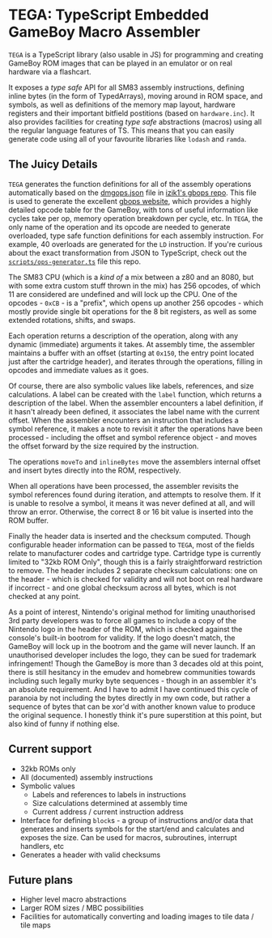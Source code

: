 
# TEGA: TypeScript Embedded GameBoy Macro Assembler

`TEGA` is a TypeScript library (also usable in JS) for programming and creating GameBoy ROM images that can be played in an emulator or on real hardware via a flashcart.

It exposes a *type safe* API for all SM83 assembly instructions, defining inline bytes (in the form of TypedArrays), moving around in ROM space, and symbols, as well as definitions of the memory map layout, hardware registers and their important bitfield postitions (based on `hardware.inc`). It also provides facilities for creating *type safe* abstractions (macros) using all the regular language features of TS. This means that you can easily generate code using all of your favourite libraries like `lodash` and `ramda`.

## The Juicy Details

`TEGA` generates the function definitions for all of the assembly operations automatically based on the [dmgops.json](https://github.com/izik1/gbops/blob/master/dmgops.json) file in [izik1's gbops repo](https://github.com/izik1/gbops). This file is used to generate the excellent [gbops website](https://izik1.github.io/gbops/), which provides a highly detailed opcode table for the GameBoy, with tons of useful information like cycles take per op, memory operation breakdown per cycle, etc. In `TEGA`, the only name of the operation and its opcode are needed to generate overloaded, type safe function definitions for each assembly instruction. For example, 40 overloads are generated for the `LD` instruction. If you're curious about the exact transformation from JSON to TypeScript, check out the [`scripts/ops-generator.ts`](scripts/ops-generator.ts) file this repo.

The SM83 CPU (which is a *kind of* a mix between a z80 and an 8080, but with some extra custom stuff thrown in the mix) has 256 opcodes, of which 11 are considered are undefined and will lock up the CPU. One of the opcodes - `0xCB` - is a "prefix", which opens up another 256 opcodes - which mostly provide single bit operations for the 8 bit registers, as well as some extended rotations, shifts, and swaps.

Each operation returns a description of the operation, along with any dynamic (immediate) arguments it takes. At assembly time, the assembler maintains a buffer with an offset (starting at `0x150`, the entry point located just after the cartridge header), and iterates through the operations, filling in opcodes and immediate values as it goes.

Of course, there are also symbolic values like labels, references, and size calculations. A label can be created with the `label` function, which returns a description of the label. When the assembler encounters a label definition, if it hasn't already been defined, it associates the label name with the current offset. When the assembler encounters an instruction that includes a symbol reference, it makes a note to revisit it after the operations have been processed - including the offset and symbol reference object - and moves the offset forward by the size required by the instruction.

The operations `moveTo` and `inlineBytes` move the assemblers internal offset and insert bytes directly into the ROM, respectively.

When all operations have been processed, the assembler revisits the symbol references found during iteration, and attempts to resolve them. If it is unable to resolve a symbol, it means it was never defined at all, and will throw an error. Otherwise, the correct 8 or 16 bit value is inserted into the ROM buffer.

Finally the header data is inserted and the checksum computed. Though configurable header information can be passed to `TEGA`, most of the fields relate to manufacturer codes and cartridge type. Cartridge type is currently limited to "32kb ROM Only", though this is a fairly straightforward restriction to remove. The header includes 2 separate checksum calculations: one on the header - which is checked for validity and will not boot on real hardware if incorrect - and one global checksum across all bytes, which is not checked at any point.

As a point of interest, Nintendo's original method for limiting unauthorised 3rd party developers was to force all games to include a copy of the Nintendo logo in the header of the ROM, which is checked against the console's built-in bootrom for validity. If the logo doesn't match, the GameBoy will lock up in the bootrom and the game will never launch. If an unauthorised developer includes the logo, they can be sued for trademark infringement! Though the GameBoy is more than 3 decades old at this point, there is still hesitancy in the emudev and homebrew communities towards including such legally murky byte sequences - though in an assembler it's an absolute requirement. And I have to admit I have continued this cycle of paranoia by not including the bytes directly in my own code, but rather a sequence of bytes that can be xor'd with another known value to produce the original sequence. I honestly think it's pure superstition at this point, but also kind of funny if nothing else.

## Current support

- 32kb ROMs only
- All (documented) assembly instructions
- Symbolic values
  - Labels and references to labels in instructions
  - Size calculations determined at assembly time
  - Current address / current instruction address
- Interface for defining `block`s - a group of instructions and/or data that generates and inserts symbols for the start/end and calculates and exposes the size. Can be used for macros, subroutines, interrupt handlers, etc
- Generates a header with valid checksums

## Future plans

- Higher level macro abstractions
- Larger ROM sizes / MBC possibilities
- Facilities for automatically converting and loading images to tile data / tile maps
